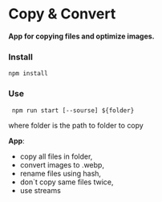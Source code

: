 # Copy & Convert

**App for copying files and optimize  images.**

### Install ### 

```
npm install
```

### Use ### 
```
 npm run start [--sourse] ${folder}
 ```
 where folder is the path to folder to copy

**App**:
- copy all files in folder,
- convert images to .webp,
- rename files using hash,
- don`t copy same files twice,
- use streams

